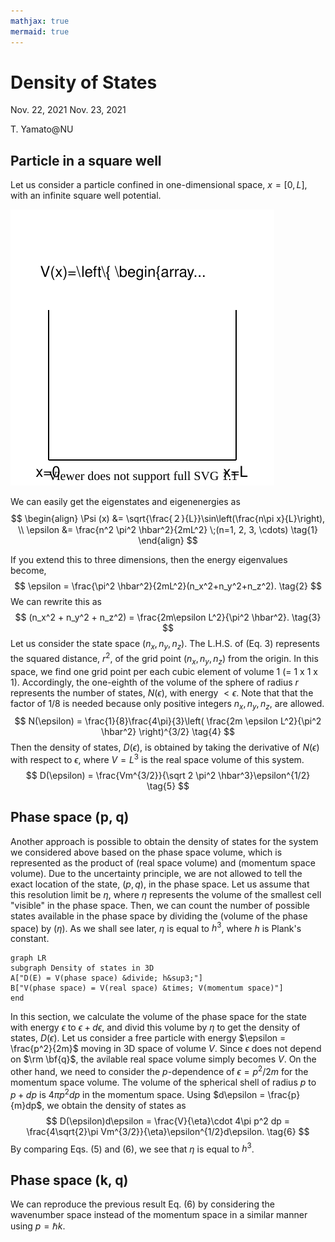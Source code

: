 ```yaml
---
mathjax: true
mermaid: true
---
```


# Density of States

Nov. 22, 2021
Nov. 23, 2021

T. Yamato@NU

## Particle in a square well

Let us consider a particle confined in one-dimensional space, $x=[0, L]$, with an infinite square well potential. 

<img src="img/1Dwell-2.svg" title="1D square well potential">

We can easily get the eigenstates and eigenenergies as 
$$
\begin{align}
\Psi (x) &= \sqrt{\frac{２}{L}}\sin\left(\frac{n\pi x}{L}\right), \\ \epsilon &= \frac{n^2 \pi^2 \hbar^2}{2mL^2} \;(n=1, 2, 3, \cdots) \tag{1}
\end{align}
$$  

If you extend this to three dimensions, then the energy eigenvalues become, 
$$
\epsilon = \frac{\pi^2 \hbar^2}{2mL^2}(n_x^2+n_y^2+n_z^2). \tag{2}
$$
We can rewrite this as
$$
(n_x^2 + n_y^2 + n_z^2) = \frac{2m\epsilon L^2}{\pi^2 \hbar^2}. \tag{3}
$$
Let us consider the state space $(n_x, n_y, n_z)$. The L.H.S. of (Eq. 3) represents the squared distance, $r^2$, of the grid point $(n_x, n_y, n_z)$ from the origin. In this space, we find one grid point per each cubic element of volume 1 (= 1 x 1 x 1). Accordingly, the one-eighth of the volume of the sphere of radius $r$ represents the number of states, $N(\epsilon)$, with energy $< \epsilon$. Note that that the factor of 1/8 is needed because only positive integers $n_x, n_y, n_z$, are allowed.
$$
N(\epsilon) = \frac{1}{8}\frac{4\pi}{3}\left( \frac{2m \epsilon L^2}{\pi^2 \hbar^2} \right)^{3/2} \tag{4}
$$
Then the density of states, $D(\epsilon)$, is obtained by taking the derivative of $N(\epsilon)$ with respect to $\epsilon$, where $V=L^3$ is the real space volume of this system.
$$
D(\epsilon) = \frac{Vm^{3/2}}{\sqrt 2 \pi^2 \hbar^3}\epsilon^{1/2} \tag{5}
$$

## Phase space (p, q)

Another approach is possible to obtain the density of states for the system we considered above based on the phase space volume, which is represented as the product of (real space volume) and (momentum space volume). Due to the uncertainty principle, we are not allowed to tell the exact location of the state, $(p, q)$, in the phase space. Let us assume that this resolution limit be $\eta$, where $\eta$ represents the volume of the smallest cell "visible" in the phase space. Then, we can count the number of possible states available in the phase space by dividing the (volume of the phase space) by ($\eta$). As we shall see later, $\eta$ is equal to $h^3$, where $h$ is Plank's constant.

```mermaid
graph LR
subgraph Density of states in 3D
A["D(E) = V(phase space) &divide; h&sup3;"]
B["V(phase space) = V(real space) &times; V(momentum space)"]
end
```

In this section, we calculate the volume of the phase space for the state with energy $\epsilon$ to $\epsilon + d\epsilon$, and divid this volume by $\eta$ to get the density of states, $D(\epsilon)$. 
Let us consider a free particle with energy $\epsilon = \frac{p^2}{2m}$ moving in 3D space of volume $V$. Since $\epsilon$ does not depend on $\rm \bf{q}$, the avilable real space volume simply becomes $V$. On the other hand, we need to consider the $p$-dependence of $\epsilon = p^2 / 2m$ for the momentum space volume. The volume of the spherical shell of radius $p$ to $p + dp$ is $4 \pi p^2 dp$ in the momentum space. Using $d\epsilon = \frac{p}{m}dp$, we obtain the density of states as 
$$
D(\epsilon)d\epsilon = \frac{V}{\eta}\cdot 4\pi p^2 dp = \frac{4\sqrt{2}\pi Vm^{3/2}}{\eta}\epsilon^{1/2}d\epsilon.  \tag{6}
$$
By comparing Eqs. (5) and (6), we see that $\eta$ is equal to $h^3$.

## Phase space (k, q)

We can reproduce the previous result Eq. (6) by considering the wavenumber space instead of the momentum space in a similar manner using $p = \hbar k$.